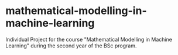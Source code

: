 # mathematical-modelling-in-machine-learning
Individual Project for the course "Mathematical Modelling in Machine Learning" during the second year of the BSc program.
